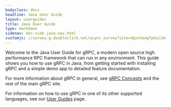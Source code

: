 ```yaml
---
bodyclass: docs
headline: Java User Guide
layout: userguides
title: Java User Guide
type: markdown
sidenav: doc-side-java-nav.html
customjs: //survey.g.doubleclick.net/async_survey?site=dgxvheagfp4ai24o6y2ammm5fe
---
```


Welcome to the Java User Guide for gRPC, a modern open source high performance RPC framework that can run in any environment. This guide shows you how to use gRPC in Java, from getting started with installing gRPC and a simple demo app to detailed feature documentation.

For more information about gRPC in general, see [gRPC Concepts]() and the rest of the main gRPC site.

For information on how to use gRPC in one of its other supported languages, see our [User Guides]() page.
